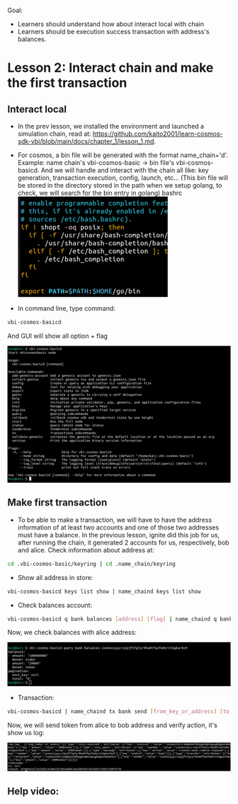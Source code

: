 Goal: 
* Learners should understand how about interact local with chain
* Learners should be execution success transaction with address's balances.

# Lesson 2: Interact chain and make the first transaction   

## Interact local

* In the prev lesson, we installed the environment and launched a simulation chain, read at: https://github.com/kaito2001/learn-cosmos-sdk-vbi/blob/main/docs/chapter_1/lesson_1.md.

* For cosmos, a bin file will be generated with the format name_chain+'d'. Example: name chain's vbi-cosmos-basic -> bin file's vbi-cosmos-basicd. And we will handle and interact with the chain all like: key generation, transaction execution, config, launch, etc... (This bin file will be stored in the directory stored in the path when we setup golang, to check, we will search for the bin entry in golang)
bashrc
![result](images/bashrc.png)

* In command line, type command:
```bash
vbi-cosmos-basicd
```
And GUI will show all option + flag

![result](images/bin_file.png)

## Make first transaction

* To be able to make a transaction, we will have to have the address information of at least two accounts and one of those two addresses must have a balance. In the previous lesson, ignite did this job for us, after running the chain, it generated 2 accounts for us, respectively, bob and alice. Check information about address at: 
```bash
cd .vbi-cosmos-basic/keyring | cd .name_chain/keyring
```

* Show all address in store:
```bash
vbi-cosmos-basicd keys list show | name_chaind keys list show
```

* Check balances account:
```bash
vbi-cosmos-basicd q bank balances [address] [flag] | name_chaind q bank balances [address] [flag]
```

Now, we check balances with alice address:

![result](images/alice_address.png)

* Transaction:

```bash
vbi-cosmos-basicd | name_chaind tx bank send [from_key_or_address] [to_address] [amount] [flags]
```

Now, we will send token from alice to bob address and verify action, it's show us log:

![result](images/log_tx.png)
 
## Help video: 
